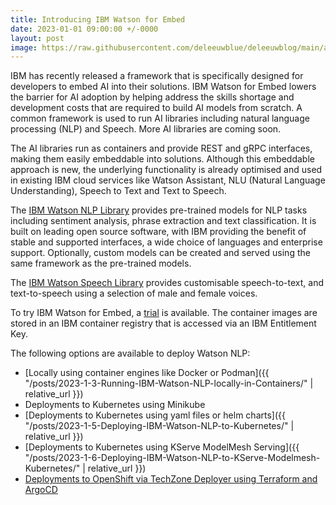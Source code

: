 ```yaml
---
title: Introducing IBM Watson for Embed
date: 2023-01-01 09:00:00 +/-0000
layout: post
image: https://raw.githubusercontent.com/deleeuwblue/deleeuwblog/main/assets/img/2023-1-2-Introducing-IBM-Watson-for-Embed/embeddableAIHand.png
---
```


IBM has recently released a framework that is specifically designed for developers to embed AI into their solutions.  IBM Watson for Embed lowers the barrier for AI adoption by helping address the skills shortage and development costs that are required to build AI models from scratch.  A common framework is used to run AI libraries including natural language processing (NLP) and Speech.  More AI libraries are coming soon.  

The AI libraries run as containers and provide REST and gRPC interfaces, making them easily embeddable into solutions.  Although this embeddable approach is new, the underlying functionality is already optimised and used in existing IBM cloud services like Watson Assistant, NLU (Natural Language Understanding), Speech to Text and Text to Speech.

The [IBM Watson NLP Library](https://www.ibm.com/products/ibm-watson-natural-language-processing) provides pre-trained models for NLP tasks including sentiment analysis, phrase extraction and text classification.  It is built on leading open source software, with IBM providing the benefit of stable and supported interfaces, a wide choice of languages and enterprise support.  Optionally, custom models can be created and served using the same framework as the pre-trained models.

The [IBM Watson Speech Library](https://www.ibm.com/products/watson-speech-embed-libraries) provides customisable speech-to-text, and text-to-speech using a selection of male and female voices.

To try IBM Watson for Embed, a [trial](https://www.ibm.com/account/reg/uk-en/signup?formid=urx-51726) is available. The container images are stored in an IBM container registry that is accessed via an IBM Entitlement Key.

The following options are available to deploy Watson NLP:

* [Locally using container engines like Docker or Podman]({{ "/posts/2023-1-3-Running-IBM-Watson-NLP-locally-in-Containers/" | relative_url }})
* Deployments to Kubernetes using Minikube
* [Deployments to Kubernetes using yaml files or helm charts]({{ "/posts/2023-1-5-Deploying-IBM-Watson-NLP-to-Kubernetes/" | relative_url }})
* [Deployments to Kubernetes using KServe ModelMesh Serving]({{ "/posts/2023-1-6-Deploying-IBM-Watson-NLP-to-KServe-Modelmesh-Kubernetes/" | relative_url }})
* [Deployments to OpenShift via TechZone Deployer using Terraform and ArgoCD](https://github.com/IBM/watson-automation)

